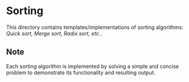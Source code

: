 # Sorting

This directory contains templates/implementations of sorting algorithms: *Quick sort, Merge sort, Radix sort, etc*..

## Note

Each sorting algorithm is implemented by solving a simple and concise problem to demonstrate its functionality and resulting output.

